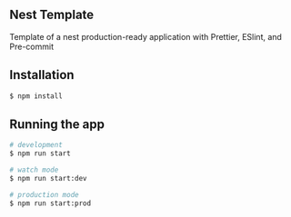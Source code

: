 ## Nest Template

Template of a nest production-ready application with Prettier, ESlint, and Pre-commit

## Installation

```bash
$ npm install
```

## Running the app

```bash
# development
$ npm run start

# watch mode
$ npm run start:dev

# production mode
$ npm run start:prod
```